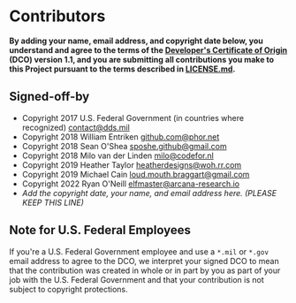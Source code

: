 # Contributors

**By adding your name, email address, and copyright date below, you understand and agree to the terms of the [Developer's Certificate of Origin](https://developercertificate.org/) (DCO) version 1.1, and you are submitting all contributions you make to this Project pursuant to the terms described in [LICENSE.md](LICENSE.md).**

## Signed-off-by

- Copyright 2017 U.S. Federal Government (in countries where recognized) contact@dds.mil
- Copyright 2018 William Entriken github.com@phor.net
- Copyright 2018 Sean O'Shea sposhe.github@gmail.com
- Copyright 2018 Milo van der Linden milo@codefor.nl
- Copyright 2019 Heather Taylor heatherdesigns@woh.rr.com
- Copyright 2019 Michael Cain loud.mouth.braggart@gmail.com
- Copyright 2022 Ryan O'Neill elfmaster@arcana-research.io
- _Add the copyright date, your name, and email address here. (PLEASE KEEP THIS LINE)_

## Note for U.S. Federal Employees

If you're a U.S. Federal Government employee and use a `*.mil` or `*.gov` email address to agree to the DCO, we interpret your signed DCO to mean that the contribution was created in whole or in part by you as part of your job with the U.S. Federal Government and that your contribution is not subject to copyright protections.
